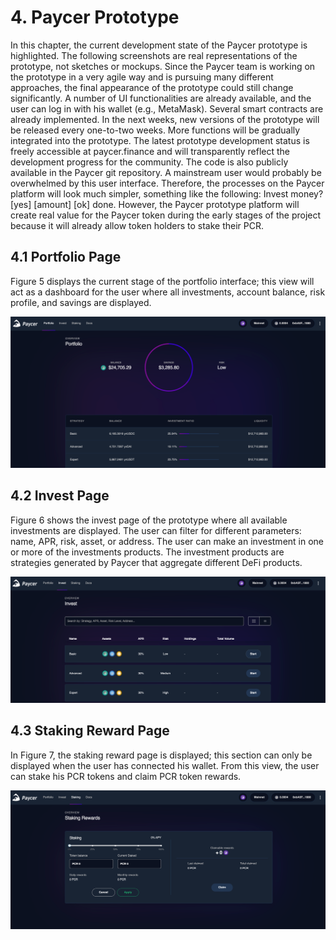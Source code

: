 # 4. Paycer Prototype

In this chapter, the current development state of the Paycer prototype is highlighted. The following screenshots are real representations of the prototype, not sketches or mockups. Since the Paycer team is working on the prototype in a very agile way and is pursuing many different approaches, the final appearance of the prototype could still change significantly. A number of UI functionalities are already available, and the user can log in with his wallet \(e.g., MetaMask\). Several smart contracts are already implemented. In the next weeks, new versions of the prototype will be released every one-to-two weeks. More functions will be gradually integrated into the prototype. The latest prototype development status is freely accessible at paycer.finance and will transparently reflect the development progress for the community. The code is also publicly available in the Paycer git repository. A mainstream user would probably be overwhelmed by this user interface. Therefore, the processes on the Paycer platform will look much simpler, something like the following: Invest money? \[yes\] \[amount\] \[ok\] done. However, the Paycer prototype platform will create real value for the Paycer token during the early stages of the project because it will already allow token holders to stake their PCR.

## **4.1 Portfolio Page**

Figure 5 displays the current stage of the portfolio interface; this view will act as a dashboard for the user where all investments, account balance, risk profile, and savings are displayed.

![Figure 5 Portfolio page where a user can see his account balance, investments, savings, and risk profile](../.gitbook/assets/image%20%285%29.png)

## **4.2 Invest Page**

Figure 6 shows the invest page of the prototype where all available investments are displayed. The user can filter for different parameters: name, APR, risk, asset, or address. The user can make an investment in one or more of the investments products. The investment products are strategies generated by Paycer that aggregate different DeFi products.

![Figure 6 Invest page where a user can invest in combined DeFi products](../.gitbook/assets/image%20%287%29.png)

## **4.3 Staking Reward Page**

In Figure 7, the staking reward page is displayed; this section can only be displayed when the user has connected his wallet. From this view, the user can stake his PCR tokens and claim PCR token rewards.

![Figure 7 Staking Reward page where a user can stake his Paycer tokens to earn rewards](../.gitbook/assets/image%20%286%29.png)

